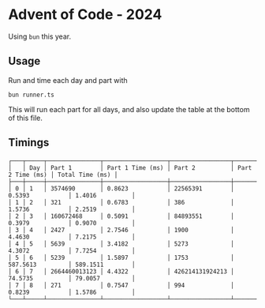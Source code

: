 # Advent of Code - 2024

Using `bun` this year. 

## Usage

Run and time each day and part with 

`bun runner.ts`

This will run each part for all days, and also update the table at the bottom of this file. 


## Timings

```
┌───┬─────┬───────────────┬──────────────────┬─────────────────┬──────────────────┬─────────────────┐
│   │ Day │ Part 1        │ Part 1 Time (ms) │ Part 2          │ Part 2 Time (ms) │ Total Time (ms) │
├───┼─────┼───────────────┼──────────────────┼─────────────────┼──────────────────┼─────────────────┤
│ 0 │ 1   │ 3574690       │ 0.8623           │ 22565391        │ 0.5393           │ 1.4016          │
│ 1 │ 2   │ 321           │ 0.6783           │ 386             │ 1.5736           │ 2.2519          │
│ 2 │ 3   │ 160672468     │ 0.5091           │ 84893551        │ 0.3979           │ 0.9070          │
│ 3 │ 4   │ 2427          │ 2.7546           │ 1900            │ 4.4630           │ 7.2175          │
│ 4 │ 5   │ 5639          │ 3.4182           │ 5273            │ 4.3072           │ 7.7254          │
│ 5 │ 6   │ 5239          │ 1.5897           │ 1753            │ 587.5613         │ 589.1511        │
│ 6 │ 7   │ 2664460013123 │ 4.4322           │ 426214131924213 │ 74.5735          │ 79.0057         │
│ 7 │ 8   │ 271           │ 0.7547           │ 994             │ 0.8239           │ 1.5786          │
└───┴─────┴───────────────┴──────────────────┴─────────────────┴──────────────────┴─────────────────┘

```